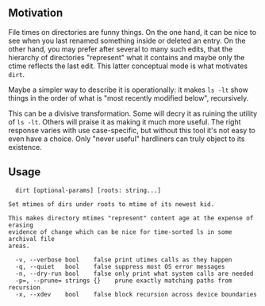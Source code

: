 Motivation
----------

File times on directories are funny things.  On the one hand, it can be nice
to see when you last renamed something inside or deleted an entry.  On the
other hand, you may prefer after several to many such edits, that the hierarchy
of directories "represent" what it contains and maybe only the ctime reflects
the last edit.  This latter conceptual mode is what motivates `dirt`.

Maybe a simpler way to describe it is operationally: it makes `ls -lt` show
things in the order of what is "most recently modified below", recursively.

This can be a divisive transformation.  Some will decry it as ruining the
utility of `ls -lt`.  Others will praise it as making it much more useful.
The right response varies with use case-specific, but without this tool it's
not easy to even have a choice.  Only "never useful" hardliners can truly
object to its existence.

Usage
------
```
  dirt [optional-params] [roots: string...]

Set mtimes of dirs under roots to mtime of its newest kid.

This makes directory mtimes "represent" content age at the expense of erasing
evidence of change which can be nice for time-sorted ls in some archival file
areas.

  -v, --verbose bool    false print utimes calls as they happen
  -q, --quiet   bool    false suppress most OS error messages
  -n, --dry-run bool    false only print what system calls are needed
  -p=, --prune= strings {}    prune exactly matching paths from recursion
  -x, --xdev    bool    false block recursion across device boundaries
```
